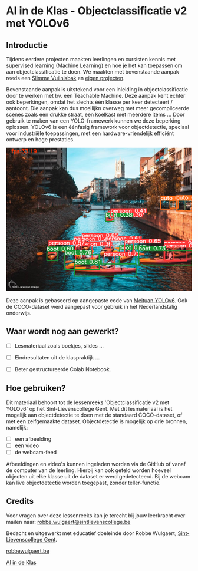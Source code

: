 # AI in de Klas - Objectclassificatie v2 met YOLOv6
## Introductie

Tijdens eerdere projecten maakten leerlingen en cursisten kennis met supervised learning (Machine Learning) en hoe je het kan toepassen om aan objectclassificatie te doen. 
We maakten met bovenstaande aanpak reeds een [Slimme Vuilnisbak](https://www.robbewulgaert.be/onderwijs/bouw-een-slimme-vuilnisbak) en [eigen projecten](https://www.robbewulgaert.be/onderwijs/1-jaar-ai-in-de-klas). 

Bovenstaande aanpak is uitstekend voor een inleiding in objectclassificatie door te werken met bv. een Teachable Machine. Deze aanpak kent echter ook beperkingen, omdat het slechts één klasse per keer detecteert / aantoont. 
Die aanpak kan dus moeilijkn overweg met meer gecompliceerde scenes zoals een drukke straat, een koelkast met meerdere items ... Door gebruik te maken van een YOLO-framewerk kunnen we deze beperking oplossen. 
YOLOv6 is een éénfasig framework voor objectdetectie, speciaal voor industriële toepassingen, met een hardware-vriendelijk efficiënt ontwerp en hoge prestaties.

<img src="resultaten/Resultaat_2.png" width="800">

Deze aanpak is gebaseerd op aangepaste code van [Meituan YOLOv6](https://github.com/meituan/YOLOv6). Ook de COCO-dataset werd aangepast voor gebruik in het Nederlandstalig onderwijs. 



## Waar wordt nog aan gewerkt?

- [ ] Lesmateriaal zoals boekjes, slides ... 
- [ ] Eindresultaten uit de klaspraktijk ... 
- [ ] Beter gestructureerde Colab Notebook. 


## Hoe gebruiken? 

Dit materiaal behoort tot de lessenreeks 'Objectclassificatie v2 met YOLOv6' op het Sint-Lievenscollege Gent. 
Met dit lesmateriaal is het mogelijk aan objectdetectie te doen met de standaard COCO-dataset, of met een zelfgemaakte dataset. 
Objectdetectie is mogelijk op drie bronnen, namelijk: 

- [ ] een afbeelding
- [ ] een video
- [ ] de webcam-feed

Afbeeldingen en video's kunnen ingeladen worden via de GitHub of vanaf de computer van de leerling. Hierbij kan ook geteld worden hoeveel objecten uit elke klasse uit de dataset er werd gedetecteerd. 
Bij de webcam kan live objectdetectie worden toegepast, zonder teller-functie. 

## Credits

Voor vragen over deze lessenreeks kan je terecht bij jouw leerkracht over mailen naar: robbe.wulgaert@sintlievenscollege.be 

Bedacht en uitgewerkt met educatief doeleinde door Robbe Wulgaert, [Sint-Lievenscollege Gent](https://www.sintlievenscollege.be). 

[robbewulgaert.be ](https://www.robbewulgaert.be)

[AI in de Klas ](https://www.aiindeklas.be)
